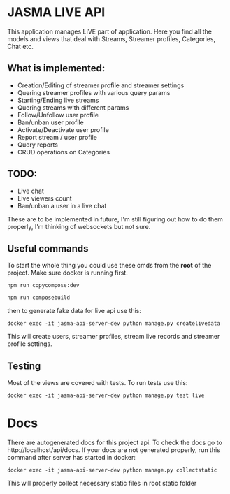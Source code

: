 # JASMA LIVE API

This application manages LIVE part of application. Here you find all the models and views that deal with Streams, Streamer profiles, Categories, Chat etc.

## What is implemented:

-   Creation/Editing of streamer profile and streamer settings
-   Quering streamer profiles with various query params
-   Starting/Ending live streams
-   Quering streams with different params
-   Follow/Unfollow user profile
-   Ban/unban user profile
-   Activate/Deactivate user profile
-   Report stream / user profile
-   Query reports
-   CRUD operations on Categories

## TODO:

-   Live chat
-   Live viewers count
-   Ban/unban a user in a live chat

These are to be implemented in future, I'm still figuring out how to do them properly, I'm thinking of websockets but not sure.

## Useful commands

To start the whole thing you could use these cmds from the <strong>root</strong> of the project. Make sure docker is running first.

```
npm run copycompose:dev

npm run composebuild

```

then to generate fake data for live api use this:

```
docker exec -it jasma-api-server-dev python manage.py createlivedata
```

This will create users, streamer profiles, stream live records and streamer profile settings.

## Testing

Most of the views are covered with tests. To run tests use this:

```
docker exec -it jasma-api-server-dev python manage.py test live
```

# Docs

There are autogenerated docs for this project api. To check the docs go to http://localhost/api/docs. If your docs are not generated properly, run this command after server has started in docker:

```
docker exec -it jasma-api-server-dev python manage.py collectstatic
```

This will properly collect necessary static files in root static folder
